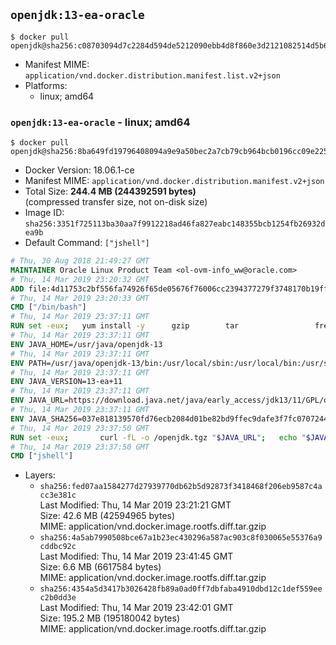 ## `openjdk:13-ea-oracle`

```console
$ docker pull openjdk@sha256:c08703094d7c2284d594de5212090ebb4d8f860e3d2121082514d5b60ea16d8c
```

-	Manifest MIME: `application/vnd.docker.distribution.manifest.list.v2+json`
-	Platforms:
	-	linux; amd64

### `openjdk:13-ea-oracle` - linux; amd64

```console
$ docker pull openjdk@sha256:8ba649fd19796408094a9e9a50bec2a7cb79cb964bcb0196cc09e225b654c45c
```

-	Docker Version: 18.06.1-ce
-	Manifest MIME: `application/vnd.docker.distribution.manifest.v2+json`
-	Total Size: **244.4 MB (244392591 bytes)**  
	(compressed transfer size, not on-disk size)
-	Image ID: `sha256:3351f725113ba30aa7f9912218ad46fa827eabc148355bcb1254fb26932dea9b`
-	Default Command: `["jshell"]`

```dockerfile
# Thu, 30 Aug 2018 21:49:27 GMT
MAINTAINER Oracle Linux Product Team <ol-ovm-info_ww@oracle.com>
# Thu, 14 Mar 2019 23:20:32 GMT
ADD file:4d11753c2bf556fa74926f65de05676f76006cc2394377279f3748170b19ff59 in / 
# Thu, 14 Mar 2019 23:20:33 GMT
CMD ["/bin/bash"]
# Thu, 14 Mar 2019 23:37:11 GMT
RUN set -eux; 	yum install -y 		gzip 		tar 				freetype fontconfig 	; 	rm -rf /var/cache/yum
# Thu, 14 Mar 2019 23:37:11 GMT
ENV JAVA_HOME=/usr/java/openjdk-13
# Thu, 14 Mar 2019 23:37:11 GMT
ENV PATH=/usr/java/openjdk-13/bin:/usr/local/sbin:/usr/local/bin:/usr/sbin:/usr/bin:/sbin:/bin
# Thu, 14 Mar 2019 23:37:11 GMT
ENV JAVA_VERSION=13-ea+11
# Thu, 14 Mar 2019 23:37:11 GMT
ENV JAVA_URL=https://download.java.net/java/early_access/jdk13/11/GPL/openjdk-13-ea+11_linux-x64_bin.tar.gz
# Thu, 14 Mar 2019 23:37:11 GMT
ENV JAVA_SHA256=037e818139570fd76ecb2084d01be82bd9ffec9dafe3f7fc0707244c488cbd82
# Thu, 14 Mar 2019 23:37:50 GMT
RUN set -eux; 		curl -fL -o /openjdk.tgz "$JAVA_URL"; 	echo "$JAVA_SHA256 */openjdk.tgz" | sha256sum -c -; 	mkdir -p "$JAVA_HOME"; 	tar --extract --file /openjdk.tgz --directory "$JAVA_HOME" --strip-components 1; 	rm /openjdk.tgz; 		ln -sfT "$JAVA_HOME" /usr/java/default; 	ln -sfT "$JAVA_HOME" /usr/java/latest; 	for bin in "$JAVA_HOME/bin/"*; do 		base="$(basename "$bin")"; 		[ ! -e "/usr/bin/$base" ]; 		alternatives --install "/usr/bin/$base" "$base" "$bin" 20000; 	done; 		java -Xshare:dump; 		java --version; 	javac --version
# Thu, 14 Mar 2019 23:37:50 GMT
CMD ["jshell"]
```

-	Layers:
	-	`sha256:fed07aa1584277d27939770db62b5d92873f3418468f206eb9587c4acc3e381c`  
		Last Modified: Thu, 14 Mar 2019 23:21:21 GMT  
		Size: 42.6 MB (42594965 bytes)  
		MIME: application/vnd.docker.image.rootfs.diff.tar.gzip
	-	`sha256:4a5ab7990508bce67a1b23ec430296a587ac903c8f030065e55376a9cddbc92c`  
		Last Modified: Thu, 14 Mar 2019 23:41:45 GMT  
		Size: 6.6 MB (6617584 bytes)  
		MIME: application/vnd.docker.image.rootfs.diff.tar.gzip
	-	`sha256:4354a5d3417b3026428fb89a0ad0ff7dbfaba4910dbd12c1def559eec2b0dd3e`  
		Last Modified: Thu, 14 Mar 2019 23:42:01 GMT  
		Size: 195.2 MB (195180042 bytes)  
		MIME: application/vnd.docker.image.rootfs.diff.tar.gzip
